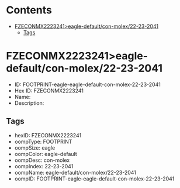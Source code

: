 



Contents
========

* [FZECONMX2223241>eagle-default/con-molex/22-23-2041](#fzeconmx2223241eagle-defaultcon-molex22-23-2041)
	* [Tags](#tags)

# FZECONMX2223241>eagle-default/con-molex/22-23-2041

- ID: FOOTPRINT-eagle-eagle-default-con-molex-22-23-2041
- Hex ID: FZECONMX2223241
- Name: 
- Description: 

## Tags

- hexID: FZECONMX2223241
- oompType: FOOTPRINT
- oompSize: eagle
- oompColor: eagle-default
- oompDesc: con-molex
- oompIndex: 22-23-2041
- oompName: eagle-default/con-molex/22-23-2041
- oompID: FOOTPRINT-eagle-eagle-default-con-molex-22-23-2041
